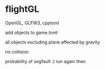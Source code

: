 # flightGL

OpenGL, GLFW3, cpptoml

add objects to game.toml

all objects excluding plane affected by gravity

no collision

probability of segfault :) run again then
